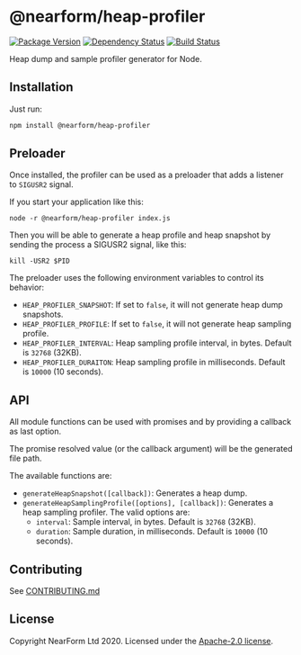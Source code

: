 # @nearform/heap-profiler

[![Package Version](https://img.shields.io/npm/v/heap-profiler.svg)](https://npm.im/nearform/heap-profiler)
[![Dependency Status](https://img.shields.io/david/nearform/heap-profiler)](https://david-dm.org/nearform/heap-profiler)
[![Build Status](https://github.com/nearform/heap-profiler/workflows/CI/badge.svg)](https://github.com/nearform/heap-profiler/actions?query=workflow%3ACI)

Heap dump and sample profiler generator for Node.

## Installation

Just run:

```bash
npm install @nearform/heap-profiler
```

## Preloader

Once installed, the profiler can be used as a preloader that adds a listener to `SIGUSR2` signal.

If you start your application like this:

```
node -r @nearform/heap-profiler index.js
```

Then you will be able to generate a heap profile and heap snapshot by sending the process a SIGUSR2 signal, like this:

```
kill -USR2 $PID
```

The preloader uses the following environment variables to control its behavior:

- `HEAP_PROFILER_SNAPSHOT`: If set to `false`, it will not generate heap dump snapshots.
- `HEAP_PROFILER_PROFILE`: If set to `false`, it will not generate heap sampling profile.
- `HEAP_PROFILER_INTERVAL`: Heap sampling profile interval, in bytes. Default is `32768` (32KB).
- `HEAP_PROFILER_DURAITON`: Heap sampling profile in milliseconds. Default is `10000` (10 seconds).

## API

All module functions can be used with promises and by providing a callback as last option.

The promise resolved value (or the callback argument) will be the generated file path.

The available functions are:

- `generateHeapSnapshot([callback])`: Generates a heap dump.
- `generateHeapSamplingProfile([options], [callback])`: Generates a heap sampling profiler. The valid options are:
  - `interval`: Sample interval, in bytes. Default is `32768` (32KB).
  - `duration`: Sample duration, in milliseconds. Default is `10000` (10 seconds).

## Contributing

See [CONTRIBUTING.md](./CONTRIBUTING.md)

## License

Copyright NearForm Ltd 2020. Licensed under the [Apache-2.0 license](http://www.apache.org/licenses/LICENSE-2.0).
